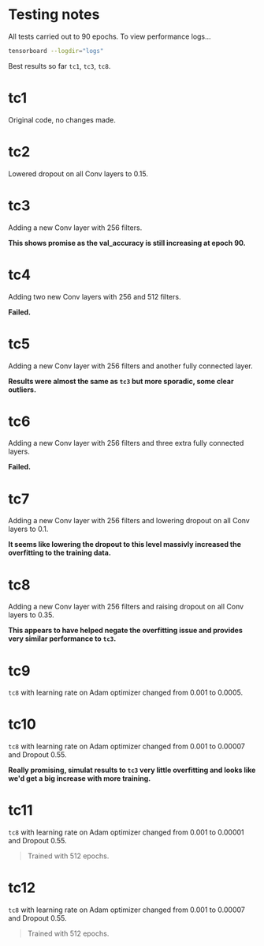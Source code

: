 # Testing notes
All tests carried out to 90 epochs. To view performance logs...
```sh
tensorboard --logdir="logs"
```
Best results so far `tc1`, `tc3`, `tc8`.

# tc1
Original code, no changes made.

# tc2
Lowered dropout on all Conv layers to 0.15.

# tc3 
Adding a new Conv layer with 256 filters.

**This shows promise as the val_accuracy is still increasing at epoch 90.**

# tc4
Adding two new Conv layers with 256 and 512 filters.

**Failed.**

# tc5
Adding a new Conv layer with 256 filters and another fully connected layer.

**Results were almost the same as `tc3` but more sporadic, some clear outliers.**

# tc6
Adding a new Conv layer with 256 filters and three extra fully connected layers.

**Failed.**

# tc7
Adding a new Conv layer with 256 filters and lowering dropout on all Conv layers to 0.1.

**It seems like lowering the dropout to this level massivly increased the overfitting to the training data.**

# tc8
Adding a new Conv layer with 256 filters and raising dropout on all Conv layers to 0.35.

**This appears to have helped negate the overfitting issue and provides very similar performance to `tc3`.**

# tc9
`tc8` with learning rate on Adam optimizer changed from 0.001 to 0.0005.

# tc10
`tc8` with learning rate on Adam optimizer changed from 0.001 to 0.00007 and Dropout 0.55.

**Really promising, simulat results to `tc3` very little overfitting and looks like we'd get a big increase with more training.**

# tc11
`tc8` with learning rate on Adam optimizer changed from 0.001 to 0.00001 and Dropout 0.55.

> Trained with 512 epochs.

# tc12
`tc8` with learning rate on Adam optimizer changed from 0.001 to 0.00007 and Dropout 0.55.

> Trained with 512 epochs.